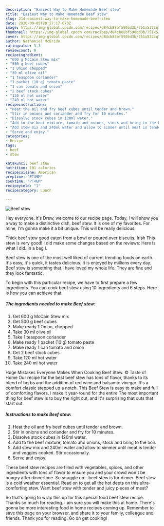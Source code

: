 ```yaml
---
description: "Easiest Way to Make Homemade Beef stew"
title: "Easiest Way to Make Homemade Beef stew"
slug: 214-easiest-way-to-make-homemade-beef-stew
date: 2020-09-05T20:27:17.073Z
image: https://img-global.cpcdn.com/recipes/d84cb88bf590bd3b/751x532cq70/beef-stew-recipe-main-photo.jpg
thumbnail: https://img-global.cpcdn.com/recipes/d84cb88bf590bd3b/751x532cq70/beef-stew-recipe-main-photo.jpg
cover: https://img-global.cpcdn.com/recipes/d84cb88bf590bd3b/751x532cq70/beef-stew-recipe-main-photo.jpg
author: Nathaniel McBride
ratingvalue: 3.3
reviewcount: 9
recipeingredient:
- "600 g McCain Stew mix"
- "500 g beef cubes"
- "1 Onion chopped"
- "30 ml olive oil"
- "1 teaspoon coriander"
- "1 packet (10 g) tomato paste"
- "1 can tomato and onion"
- "2 beef stock cubes"
- "120 ml hot water"
- "240 ml hot water"
recipeinstructions:
- "Heat the oil and fry beef cubes until tender and brown."
- "Stir in onions and coriander and fry for 10 minutes."
- "Dissolve stock cubes in 120ml water."
- "Add to the beef mixture, tomato and onions, stock and bring to the boil."
- "Add stew mix and 240ml water and allow to simmer until meat is tender and veggies cooked. Stir occasionally."
- "Serve and enjoy."
categories:
- Recipe
tags:
- beef
- stew

katakunci: beef stew 
nutrition: 191 calories
recipecuisine: American
preptime: "PT39M"
cooktime: "PT46M"
recipeyield: "1"
recipecategory: Lunch

---
```



![Beef stew](https://img-global.cpcdn.com/recipes/d84cb88bf590bd3b/751x532cq70/beef-stew-recipe-main-photo.jpg)

Hey everyone, it's Drew, welcome to our recipe page. Today, I will show you a way to make a distinctive dish, beef stew. It is one of my favorites. For mine, I'm gonna make it a bit unique. This will be really delicious.

Thick beef stew good eaten from a bowl or poured over biscuits. Irish This stew is very good! I did make some changes based on the reviews: Here is what I did. in a bag I.

Beef stew is one of the most well liked of current trending foods on earth. It's easy, it's quick, it tastes delicious. It is enjoyed by millions every day. Beef stew is something that I have loved my whole life. They are fine and they look fantastic.


To begin with this particular recipe, we have to first prepare a few ingredients. You can cook beef stew using 10 ingredients and 6 steps. Here is how you can achieve that.

<!--inarticleads1-->

##### The ingredients needed to make Beef stew:

1. Get 600 g McCain Stew mix
1. Get 500 g beef cubes
1. Make ready 1 Onion, chopped
1. Take 30 ml olive oil
1. Take 1 teaspoon coriander
1. Make ready 1 packet (10 g) tomato paste
1. Make ready 1 can tomato and onion
1. Get 2 beef stock cubes
1. Take 120 ml hot water
1. Take 240 ml hot water


Huge Mistakes Everyone Makes When Cooking Beef Stew. © Taste of Home Our recipe for the best beef stew has tons of flavor, thanks to its blend of herbs and the addition of red wine and balsamic vinegar. It&#39;s a comfort classic stepped up a notch. This Beef Stew is easy to make and full of comforting flavors. I make it year-round for the entire The most important thing for beef stew is to buy the right cut, and it&#39;s surprising that cuts that start out. 

<!--inarticleads2-->

##### Instructions to make Beef stew:

1. Heat the oil and fry beef cubes until tender and brown.
1. Stir in onions and coriander and fry for 10 minutes.
1. Dissolve stock cubes in 120ml water.
1. Add to the beef mixture, tomato and onions, stock and bring to the boil.
1. Add stew mix and 240ml water and allow to simmer until meat is tender and veggies cooked. Stir occasionally.
1. Serve and enjoy.


These beef stew recipes are filled with vegetables, spices, and other ingredients with tons of flavor to ensure you and your crowd won&#39;t be hungry after dinnertime. So snuggle up—beef stew is for dinner. Beef stew is a cold weather essential. Read on to get all the hot deets on this ultra-comforting stew. Want beef stew with tender and juicy pieces of meat? 

So that's going to wrap this up for this special food beef stew recipe. Thanks so much for reading. I am sure you will make this at home. There's gonna be more interesting food in home recipes coming up. Remember to save this page on your browser, and share it to your family, colleague and friends. Thank you for reading. Go on get cooking!
